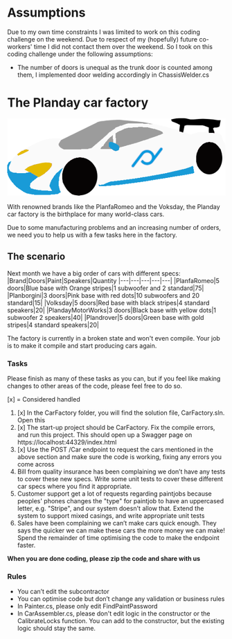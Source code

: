 # Assumptions
Due to my own time constraints I was limited to work on this coding challenge on the weekend. Due to respect of my (hopefully) future co-workers' time I did not contact them over the weekend. So I took on this coding challenge under the following assumptions:

- The number of doors is unequal as the trunk door is counted among them, I implemented door welding accordingly in ChassisWelder.cs

# The Planday car factory

![A very fast looking car](planborgini.png)

With renowned brands like the PlanfaRomeo and the Voksday, the Planday car factory is the birthplace for many world-class cars.

Due to some manufacturing problems and an increasing number of orders, we need you to help us with a few tasks here in the factory.

## The scenario

Next month we have a big order of cars with different specs:
|Brand|Doors|Paint|Speakers|Quantity
|---|---|---|---|---|
|PlanfaRomeo|5 doors|Blue base with Orange stripes|1 subwoofer and 2 standard|75|
|Planborgini|3 doors|Pink base with red dots|10 subwoofers and 20 standard|15|
|Volksday|5 doors|Red base with black stripes|4 standard speakers|20|
|PlandayMotorWorks|3 doors|Black base with yellow dots|1 subwoofer 2 speakers|40|
|Plandrover|5 doors|Green base with gold stripes|4 standard speakers|20|

The factory is currently in a broken state and won't even compile. Your job is to make it compile and start producing cars again.

### Tasks
Please finish as many of these tasks as you can, but if you feel like making changes to other areas of the code, please feel free to do so.

[x] = Considered handled

1. [x] In the CarFactory folder, you will find the solution file, CarFactory.sln. Open this
2. [x] The start-up project should be CarFactory. Fix the compile errors, and run this project. This should open up a Swagger page on https://localhost:44329/index.html
3. [x] Use the POST /Car endpoint to request the cars mentioned in the above section and make sure the code is working, fixing any errors you come across
4. Bill from quality insurance has been complaining we don’t have any tests to cover these new specs.
Write some unit tests to cover these different car specs where you find it appropriate.
5. Customer support get a lot of requests regarding paintjobs because peoples' phones changes the "type" for paintjob to have an uppercased letter, e.g. "Stripe", and our system doesn't allow that. Extend the system to support mixed casings, and write appropriate unit tests
6. Sales have been complaining we can’t make cars quick enough. They says the quicker we can make these cars the more money we can make! 
Spend the remainder of time optimising the code to make the endpoint faster. 
     
**When you are done coding, please zip the code and share with us**

### Rules
- You can’t edit the subcontractor 
- You can optimise code but don’t change any validation or business rules 
- In Painter.cs, please only edit FindPaintPassword 
- In CarAssembler.cs, please don't edit logic in the constructor or the CalibrateLocks function. You can add to the constructor, but the existing logic should stay the same.

